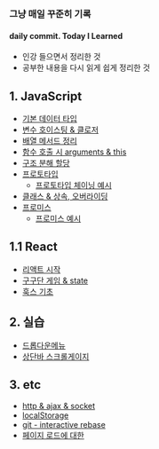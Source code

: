 ### 그냥 매일 꾸준히 기록
#### daily commit. Today I Learned
- 인강 들으면서 정리한 것
- 공부한 내용을 다시 읽게 쉽게 정리한 것

## 1. JavaScript  
  - [기본 데이터 타입](https://github.com/mnmhbbb/daily/blob/main/JavaScript/datatype.md)
  - [변수 호이스팅 & 클로저](https://github.com/mnmhbbb/daily/blob/main/JavaScript/hoisting%26closure.md)
  - [배열 메서드 정리](https://github.com/mnmhbbb/daily/blob/main/JavaScript/arrays_method.md)
  - [함수 호출 시 arguments & this](https://github.com/mnmhbbb/daily/blob/main/JavaScript/arguments%26this.md)
  - [구조 분해 할당](https://github.com/mnmhbbb/daily/blob/main/JavaScript/destructuring_assignment.md)
  - [프로토타입](https://github.com/mnmhbbb/daily/blob/main/JavaScript/prototype.md)
    - [프로토타입 체이닝 예시](https://github.com/mnmhbbb/daily/blob/main/JavaScript/prototype.js)
  - [클래스 & 상속, 오버라이딩](https://github.com/mnmhbbb/daily/blob/main/JavaScript/class.js)
  - [프로미스](https://github.com/mnmhbbb/daily/blob/main/JavaScript/promise.md)
    - [프로미스 예시](https://github.com/mnmhbbb/daily/blob/main/JavaScript/promise.js)
    
## 1.1 React
  - [리액트 시작](https://github.com/mnmhbbb/daily/blob/main/React/react_start.md)
  - [구구단 게임 & state](https://github.com/mnmhbbb/daily/blob/main/React/gugudan.md) 
  - [훅스 기초](https://github.com/mnmhbbb/daily/blob/main/React/hooks.md)
    
## 2. 실습
  - [드롭다운메뉴](https://github.com/mnmhbbb/daily/blob/main/practice_code/javascript-101-master/form/dropdown-menu.md)
  - [상단바 스크롤게이지](https://github.com/mnmhbbb/daily/blob/main/practice_code/202012/201229_scroll-gauge.md) 
  
## 3. etc
  - [http & ajax & socket](https://github.com/mnmhbbb/daily/blob/main/etc/http%26ajax%26socket.md)
  - [localStorage](https://github.com/mnmhbbb/daily/blob/main/etc/localStorage.md)
  - [git - interactive rebase](https://github.com/mnmhbbb/daily/blob/main/etc/Git_interactive_rebase.md)
  - [페이지 로드에 대한](https://github.com/mnmhbbb/daily/blob/main/etc/load.md)
  

    
